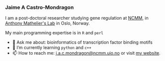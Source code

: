### Jaime A Castro-Mondragon

I am a post-doctoral researcher studying gene regulation at [NCMM](https://www.med.uio.no/ncmm/english/), in [Anthony Mathelier's Lab](https://mathelierlab.com/) in Oslo, Norway.

My main programming expertise is in `R` and `perl`

- 💬 Ask me about: bioinformatics of transcription factor binding motifs
- 🌱 I’m currently learning `python` and `c++`
- 📫 How to reach me: j.a.c.mondragon@ncmm.uio.no or visit [my website](https://jaimicore.github.io/). 

<!--
**jaimicore/jaimicore** is a ✨ _special_ ✨ repository because its `README.md` (this file) appears on your GitHub profile.

Here are some ideas to get you started:

- 🔭 I’m currently working on ...
- 🌱 I’m currently learning ...
- 👯 I’m looking to collaborate on ...
- 🤔 I’m looking for help with ...
 ...
- 📫 How to reach me: ...
- 😄 Pronouns: ...
- ⚡ Fun fact: ...
-->
